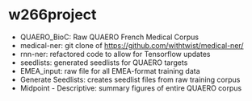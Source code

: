 # w266project
- QUAERO_BioC: Raw QUAERO French Medical Corpus
- medical-ner: git clone of https://github.com/withtwist/medical-ner/
- rnn-ner: refactored code to allow for Tensorflow updates
- seedlists: generated seedlists for QUAERO targets
- EMEA_input: raw file for all EMEA-format training data
- Generate Seedlists: creates seedlist files from raw training corpus
- Midpoint - Descriptive: summary figures of entire QUAERO corpus
